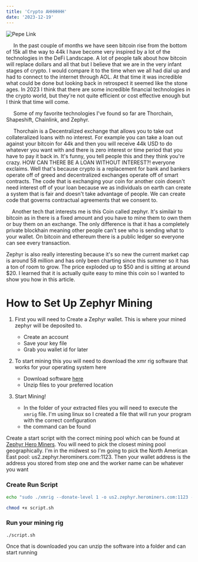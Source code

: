 ```yaml
---
title: 'Crypto AHHHHHH'
date: '2023-12-19'
---
```


![Pepe Link]()

&nbsp;&nbsp;&nbsp;&nbsp; In the past couple of months we have seen bitcoin rise from the bottom of 15k all the way to 44k I have become very inspired by a lot of the technologies in the DeFi Landscape. A lot of people talk about how bitcoin will replace dollars and all that but I believe that we are in the very infant stages of crypto. I would compare it to the time when we all had dial up and had to connect to the internet through AOL. At that time it was incredible what could be done but looking back in retrospect it seemed like the stone ages.
In 2023 I think that there are some incredible financial technologies in the crypto world, but they're not quite efficient or cost effective enough but I think that time will come. 


&nbsp;&nbsp;&nbsp;&nbsp; Some of my favorite technologies I've found so far are Thorchain, Shapeshift, Chainlink, and Zephyr.

&nbsp;&nbsp;&nbsp;&nbsp; Thorchain is a Decentralized exchange that allows you to take out collateralized loans with no interest. For example you can take a loan out against your bitcoin for 44k and then you will receive 44k USD to do whatever you want with and there is zero interest or time period that you have to pay it back in. It's funny, you tell people this and they think you're crazy. HOW CAN THERE BE A LOAN WITHOUT INTEREST?! everyone exclaims. Well that's because crypto is a replacement for bank and bankers operate off of greed and decentralized exchanges operate off of smart contracts. The code that is exchanging your coin for another coin doesn't need interest off of your loan because we as individuals on earth can create a system that is fair and doesn't take advantage of people. We can create code that governs contractual agreements that we consent to.

&nbsp;&nbsp;&nbsp;&nbsp;Another tech that interests me is this Coin called zephyr. It's similair to bitcoin as in there is a fixed amount and you have to mine them to own them or buy them on an exchange. The only difference is that it has a completely private blockhain meaning other people can't see who is sending what to your wallet. On bitcoin and ethereum there is a public ledger so everyone can see every transaction. 

Zephyr is also really interesting because it's so new the current market cap is around 58 million and has only been charting since this summer so it has a ton of room to grow. The price exploded up to $50 and is sitting at around $20. I learned that it is actually quite easy to mine this coin so I wanted to show you how in this article.


# How to Set Up Zephyr Mining
1. First you will need to Create a Zephyr wallet. This is where your mined zephyr will be deposited to. 
    - Create an account
    - Save your key file
    - Grab you wallet id for later

2.  To start mining this you will need to download the xmr rig software that works for your operating system here
    - Download software [here](https://xmrig.com/download
)
    - Unzip files to your preferred location

3. Start Mining!
    - In the folder of your extracted files you will need to execute the `xmrig` file. I'm using linux so I created a file that will run your program with the correct configuration
    - the command can be found


Create a start script with the correct mining pool which can be found at [Zephyr Hero Miners](https://zephyr.herominers.com/#). You will need to pick the closest mining pool geographically. I'm in the midwest so I'm going to pick the North American East pool: us2.zephyr.herominers.com:1123. Then your wallet address is the address you stored from step one and the worker name can be whatever you want 

### Create Run Script
```bash 
echo "sudo ./xmrig --donate-level 1 -o us2.zephyr.herominers.com:1123 -u YOUR_ZEPH_WALLET_ADDRESS -p YOUR_WORKER_NAME -a rx/0 -k" > script.sh 

chmod +x script.sh
```
### Run your mining rig
```
./script.sh
```

Once that is downloaded you can unzip the software into a folder
and can start running

